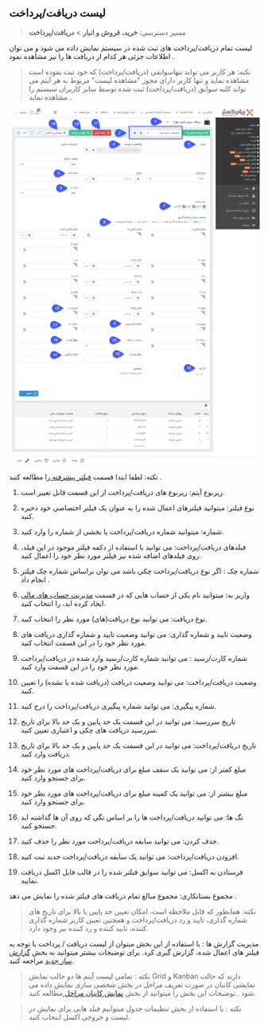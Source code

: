 ## لیست دریافت/پرداخت

> مسیر دسترسی: **خرید، فروش و انبار** > **دریافت/پرداخت** 

لیست تمام دریافت/پرداخت های ثبت شده در سیستم نمایش داده می شود و می توان اطلاعات جزئی هر کدام از دریافت ها را نیز مشاهده نمود .

> نکته: هر کاربر می تواند تنهاسوابقی (دریافت/پرداخت) که خود ثبت نموده است مشاهده نماید و تنها کاربر دارای مجوز "مشاهده لیست" مربوط به هر  آیتم می تواند کلیه سوابق (دریافت/پرداخت) ثبت شده توسط سایر کاربران سیستم را مشاهده نماید .

![](daryaft.png)



نکته: لطفا ابتدا قسمت [ فیلتر پیشرفته ](https://github.com/1stco/PayamGostarDocs/blob/master/help%202.5.4/Customer-relationship-management/Advanced-filter/Advanced-filter.md) را مطالعه کنید .  


1. زیرنوع آیتم: زیرنوع های دریافت/پرداخت از این قسمت قابل تغییر است.

2. نوع فیلتر: میتوانید فیلترهای اعمال شده را به عنوان یک فیلتر اختصاصی خود ذخیره کنید.

3. شماره: میتوانید شماره دریافت/پرداخت یا بخشی از شماره را وارد کنید.

4. فیلدهای دریافت/پرداخت: می توانید با استفاده از دکمه فیلتر موجود در این فیلد، روی فیلدهای اضافه شده نیز فیلتر مورد نظر خود را اعمال کنید.

5. شماره چک :  اگر نوع دریافت/پرداخت چکی باشد می توان براساس شماره چک فیلتر انجام داد . 

6. واریز به: میتوانید نام یکی از حساب هایی که در قسمت [مدیریت حساب های مالی ](https://github.com/1stco/PayamGostarDocs/blob/master/help%202.5.4/Basic-Information/Financial-account-management/Financial-account-management.md)ایجاد کرده اید، را انتخاب کنید.

7. نوع دریافت: می توانید نوع دریافت(های) مورد نظر را انتخاب کنید.

8. وضعیت تایید و شماره گذاری: می توانید وضعیت تایید و شماره گذاری دریافت های مورد نظر خود را در این قسمت انتخاب کنید.

9. شماره کارت/رسید : می توانید شماره کارت/رسید وارد شده در دریافت/پرداخت مورد نظر خود را در این قسمت وارد کنید.

10. وضعیت دریافت/پرداخت: می توانید وضعیت دریافت (دریافت شده یا نشده) را تعیین کنید.

11. شماره پیگیری: می توانید شماره پیگیری دریافت/پرداخت را درج کنید.

12. تاریخ سررسید: می توانید در این قسمت یک حد پایین و یک حد بالا برای تاریخ سررسید دریافت های چکی و اعتباری تعیین کنید.

13. تاریخ دریافت/پرداخت: می توانید در این قسمت یک حد پایین و یک حد بالا برای تاریخ دریافت وارد کنید.

14. مبلغ کمتر از: می توانید یک سقف مبلغ برای دریافت/پرداخت های مورد نظر خود برای جستجو وارد کنید.

15. مبلغ بیشتر از: می توانید یک کمینه مبلغ برای دریافت/پرداخت های مورد نظر خود برای جستجو وارد کنید.

16. تگ ها: می توانید دریافت/پرداخت ها را بر اساس تگی که روی آن ها گذاشته اید جستجو کنید.

17. حذف کردن: می توانید سابقه دریافت/پرداخت مورد نظر را حذف کنید.

18. افزودن دریافت/پرداخت: می توانید یک سابقه دریافت/پرداخت جدید ثبت کنید.

19. فرستادن به اکسل: می توانید سوابق فیلتر شده را در قالب فایل اکسل دریافت نمایید.

  مجموع بستانکاری: مجموع مبالغ تمام دریافت های فیلتر شده را نمایش می دهد .

> نکته: همانطور که قابل ملاحظه است، امکان تعیین حد پایین یا بالا برای تاریخ های شماره گذاری، تایید و رد دریافت/پرداخت و همچنین تعیین کاربر شماره گذاری کننده، تایید کننده و رد کننده نیز وجود دارد.



مدیریت گزارش ها :  با استفاده از این بخش میتوان از لیست دریافت / پرداخت با توجه به فیلتر های اعمال شده، گزارش گیری کرد. برای توضیحات بیشتر میتوانید به بخش [گزارش ساز جدید](https://github.com/1stco/PayamGostarDocs/blob/master/help%202.5.4/Management-and-reports/Report-Builder/Report-Builder.md) مراجعه کنید.

> نکته : تمامی لیست آیتم ها دو حالت نمایش Grid و Kanban دارند که حالت نمایشی کانبان در صورت تعریف مراحل در بخش شخصی سازی نمایش داده می شود ..توضیحات این بخش را میتوانید از بخش [نمایش کانبان مراحل ](https://github.com/1stco/PayamGostarDocs/blob/master/help%202.5.4/Integrated-bank/Database/Records/leveling/leveling.md)مطالعه کنید.


> نکته :  با استفاده از بخش تنظیمات جدول میتوانیم فیلد هایی برای نمایش در لیست و خروجی اکسل انتخاب کنید.

